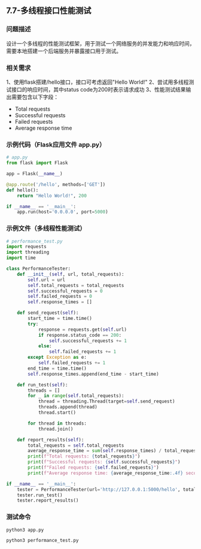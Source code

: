 ## 7.7-多线程接口性能测试

### 问题描述
设计一个多线程的性能测试框架，用于测试一个网络服务的并发能力和响应时间，需要本地搭建一个后端服务并暴露接口用于测试。

### 相关需求
1、使用flask搭建/hello接口，接口可考虑返回"Hello World!"
2、尝试用多线程测试接口的响应时间，其中status code为200时表示请求成功
3、性能测试结果输出需要包含以下字段： 
- Total requests
- Successful requests
- Failed requests
- Average response time

### 示例代码（Flask应用文件 app.py）

```python
# app.py
from flask import Flask

app = Flask(__name__)

@app.route('/hello', methods=['GET'])
def hello():
    return "Hello World!", 200

if __name__ == '__main__':
    app.run(host='0.0.0.0', port=5000)
```

### 示例文件（多线程性能测试）

```python
# performance_test.py
import requests
import threading
import time

class PerformanceTester:
    def __init__(self, url, total_requests):
        self.url = url
        self.total_requests = total_requests
        self.successful_requests = 0
        self.failed_requests = 0
        self.response_times = []

    def send_request(self):
        start_time = time.time()
        try:
            response = requests.get(self.url)
            if response.status_code == 200:
                self.successful_requests += 1
            else:
                self.failed_requests += 1
        except Exception as e:
            self.failed_requests += 1
        end_time = time.time()
        self.response_times.append(end_time - start_time)

    def run_test(self):
        threads = []
        for _ in range(self.total_requests):
            thread = threading.Thread(target=self.send_request)
            threads.append(thread)
            thread.start()

        for thread in threads:
            thread.join()

    def report_results(self):
        total_requests = self.total_requests
        average_response_time = sum(self.response_times) / total_requests if total_requests > 0 else 0
        print(f"Total requests: {total_requests}")
        print(f"Successful requests: {self.successful_requests}")
        print(f"Failed requests: {self.failed_requests}")
        print(f"Average response time: {average_response_time:.4f} seconds")

if __name__ == '__main__':
    tester = PerformanceTester(url='http://127.0.0.1:5000/hello', total_requests=100)
    tester.run_test()
    tester.report_results()
```

### 测试命令

```
python3 app.py

python3 performance_test.py
```

